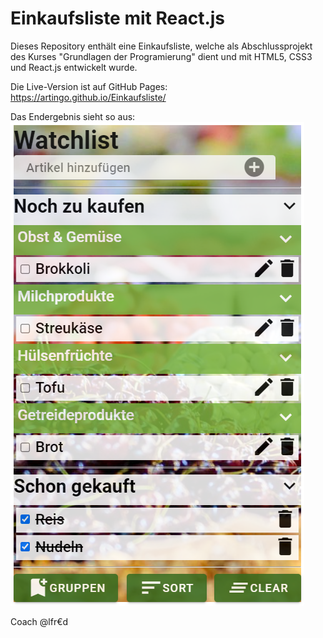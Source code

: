 # Einkaufsliste mit React.js
Dieses Repository enthält eine Einkaufsliste, welche als Abschlussprojekt des Kurses "Grundlagen der Programierung" dient
und mit HTML5, CSS3 und React.js entwickelt wurde.  

Die Live-Version ist auf GitHub Pages:  
https://artingo.github.io/Einkaufsliste/

Das Endergebnis sieht so aus:  
![ShoppingList](public/img/ShoppingList.png)

Coach @lfr€d
